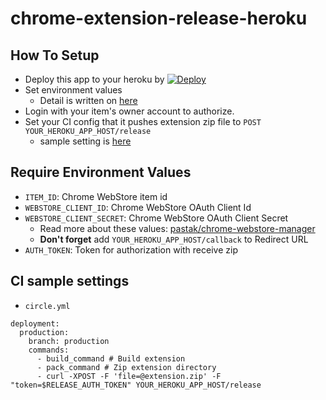 # chrome-extension-release-heroku

## How To Setup

- Deploy this app to your heroku by [![Deploy](https://www.herokucdn.com/deploy/button.svg)](https://heroku.com/deploy)
- Set environment values
  - Detail is written on [here](https://github.com/pastak/chrome-extension-release-heroku#require-environment-values)
- Login with your item's owner account to authorize.
- Set your CI config that it pushes extension zip file to `POST YOUR_HEROKU_APP_HOST/release`
  - sample setting is [here](https://github.com/pastak/chrome-extension-release-heroku#ci-sample-settings)

## Require Environment Values

- `ITEM_ID`: Chrome WebStore item id
- `WEBSTORE_CLIENT_ID`: Chrome WebStore OAuth Client Id
- `WEBSTORE_CLIENT_SECRET`: Chrome WebStore OAuth Client Secret
  - Read more about these values: [pastak/chrome-webstore-manager](https://github.com/pastak/chrome-webstore-manager)
  - **Don't forget** add `YOUR_HEROKU_APP_HOST/callback` to Redirect URL
- `AUTH_TOKEN`: Token for authorization with receive zip

## CI sample settings

- `circle.yml`

```
deployment:
  production:
    branch: production
    commands:
      - build_command # Build extension
      - pack_command # Zip extension directory
      - curl -XPOST -F 'file=@extension.zip' -F "token=$RELEASE_AUTH_TOKEN" YOUR_HEROKU_APP_HOST/release
```
